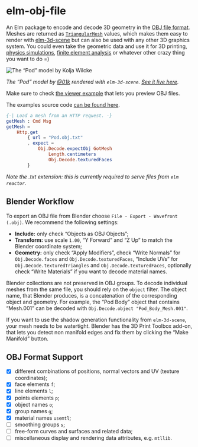 # elm-obj-file

An Elm package to encode and decode 3D geometry in the [OBJ file format](https://en.wikipedia.org/wiki/Wavefront_.obj_file). Meshes are returned as [`TriangularMesh`](https://package.elm-lang.org/packages/ianmackenzie/elm-triangular-mesh/latest) values, which makes them easy to render with [elm-3d-scene](https://package.elm-lang.org/packages/ianmackenzie/elm-3d-scene/latest) but can also be used with any other 3D graphics system. You could even take the geometric data and use it for 3D printing, [physics simulations](https://package.elm-lang.org/packages/w0rm/elm-physics/latest/), [finite element analysis](https://en.wikipedia.org/wiki/Finite_element_method) or whatever other crazy thing you want to do =)

![The “Pod” model by Kolja Wilcke](https://unsoundscapes.com/elm-obj-file/1.2.1/examples/pod.png)

_The “Pod” model by [@01k](https://mobile.twitter.com/01k) rendered with `elm-3d-scene`. [See it live here](https://unsoundscapes.com/elm-obj-file/1.2.1/examples/pod/)._

Make sure to check [the viewer example](https://unsoundscapes.com/elm-obj-file/1.2.1/examples/viewer/) that lets you preview OBJ files.

The examples source code [can be found here](https://github.com/w0rm/elm-obj-file/tree/5ac5b9eec44c7c52db5d8f1a4415633b02150c7d/examples).

```elm
{-| Load a mesh from an HTTP request. -}
getMesh : Cmd Msg
getMesh =
    Http.get
        { url = "Pod.obj.txt"
        , expect =
            Obj.Decode.expectObj GotMesh
                Length.centimeters
                Obj.Decode.texturedFaces
        }
```

_Note the .txt extension: this is currently required to serve files from `elm reactor`._

## Blender Workflow

To export an OBJ file from Blender choose `File - Export - Wavefront (.obj)`. We recommend the following settings:

- **Include:** only check “Objects as OBJ Objects”;
- **Transform:** use scale `1.00`, “Y Forward” and “Z Up” to match the Blender coordinate system;
- **Geometry:** only check “Apply Modifiers”, check “Write Normals” for `Obj.Decode.faces` and `Obj.Decode.texturedFaces`, “Include UVs” for `Obj.Decode.texturedTriangles` and `Obj.Decode.texturedFaces`, optionally check “Write Materials” if you want to decode material names.

Blender collections are not preserved in OBJ groups. To decode individual meshes from the same file, you should rely on the `object` filter. The object name, that Blender produces, is a concatenation of the corresponding object and geometry. For example, the “Pod Body” object that contains “Mesh.001” can be decoded with `Obj.Decode.object "Pod_Body_Mesh.001"`.

If you want to use the shadow generation functionality from `elm-3d-scene`, your mesh needs to be watertight. Blender has the 3D Print Toolbox add-on, that lets you detect non manifold edges and fix them by clicking the “Make Manifold” button.

## OBJ Format Support

- [x] different combinations of positions, normal vectors and UV (texture coordinates);
- [x] face elements `f`;
- [x] line elements `l`;
- [x] points elements `p`;
- [x] object names `o`;
- [x] group names `g`;
- [x] material names `usemtl`;
- [ ] smoothing groups `s`;
- [ ] free-form curves and surfaces and related data;
- [ ] miscellaneous display and rendering data attributes, e.g. `mtllib`.
